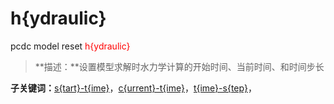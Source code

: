 # h{ydraulic}
pcdc model reset <span style='color: red;'>h{ydraulic}</span>
> **描述：**设置模型求解时水力学计算的开始时间、当前时间、和时间步长

**子关键词：**[s{tart}-t{ime}](model/reset/h{ydraulic}/s{tart}-t{ime}/)，[c{urrent}-t{ime}](model/reset/h{ydraulic}/c{urrent}-t{ime}/)，[t{ime}-s{tep}](model/reset/h{ydraulic}/t{ime}-s{tep}/)，
